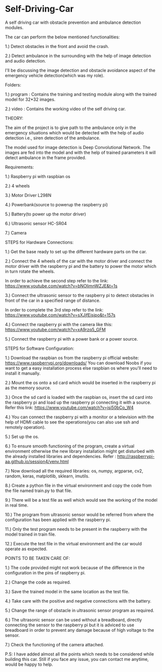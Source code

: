 # Self-Driving-Car
A self driving car with obstacle prevention and ambulance detection modules.

The car can perform the below mentioned functionalities:

1.) Detect obstacles in the front and avoid the crash.

2.) Detect ambulance in the surrounding with the help of image detection and audio detection.

I'll be discussing the image detection and obstacle avoidance aspect of the emergency vehicle detection(which was my role).

Folders:

1.) program : Contains the training and testing module along with the trained model for 32*32 images.

2.) video : Contains the working video of the self driving car.

THEORY:

The aim of the project is to give path to the ambulance only in the emergency situations which would be detected with the help of audio detection i.e., siren detection of the ambulance.

The model used for image detection is Deep Convolutional Network. The images are fed into the model and with the help of trained parameters it will detect ambulance in the frame provided.

Requirements:

1.) Raspberry pi with raspbian os

2.) 4 wheels

3.) Motor Driver L298N

4.) Powerbank(source to powerup the raspberry pi)

5.) Battery(to power up the motor driver)

6.) Ultrasonic sensor HC-SR04

7.) Camera 

STEPS for Hardware Connections:

1.) Get the base ready to set up the different hardware parts on the car.

2.) Connect the 4 wheels of the car with the motor driver and connect the motor driver with the raspberry pi and the battery to power the motor which in turn rotate the wheels.

In order to achieve the second step refer to the link: https://www.youtube.com/watch?v=bNOlimnWZJE&t=1s

3.) Connect the ultrasonic sensor to the raspberry pi to detect obstacles in front of the car in a specified range of distance.

In order to complete the 3rd step refer to the link: https://www.youtube.com/watch?v=sXJjfEisjpo&t=157s

4.) Connect the raspberry pi with the camera like this: https://www.youtube.com/watch?v=xA9rzq5_GFM

5.) Connect the raspberry pi with a power bank or a power source.

STEPS for Software Configuration:

1.) Download the raspbian os from the raspberry pi official website: https://www.raspberrypi.org/downloads/
You can download Noobs if you want to get a easy installation process else raspbian os where you'll need to install it manually.

2.) Mount the os onto a sd card which would be inserted in the raspberry pi as the memory source.

3.) Once the sd card is loaded with the raspbian os, insert the sd card into the raspberry pi and load up the raspberry pi connecting it with a source. Refer this link: https://www.youtube.com/watch?v=jsi50bCo_W4

4.) You can connect the raspberry pi with a monitor or a television with the help of HDMI cable to see the operations(you can also use ssh and remotely operation).

5.) Set up the os.

6.) To ensure smooth functioning of the program, create a virtual environment otherwise the new library installation might get disturbed with the already installed libraries and dependencies. Refer : http://raspberrypi-aa.github.io/session4/venv.html

7.) Now download all the required libraries:
os, numpy, argparse, cv2, random, keras, matplotlib, sklearn, imutils.

8.) Create a python file in the virtual environment and copy the code from the file named train.py to that file.

9.) There will be a test file as well which would see the working of the model in real time. 

10.) The program from ultrasonic sensor would be referred from where the configuration has been applied with the raspberry pi.

11.) Only the test program needs to be present in the raspberry with the model trained in train file.

12.) Execute the test file in the virtual environment and the car would operate as expected.


POINTS TO BE TAKEN CARE OF:

1.) The code provided might not work because of the difference in the configuration in the pins of raspberry pi.

2.) Change the code as required.

3.) Save the trained model in the same location as the test file.

4.) Take care with the positive and negative connections with the battery.

5.) Change the range of obstacle in ultrasonic sensor program as required.

6.) The ultrasonic sensor can be used without a breadboard, directly connecting the sensor to the raspberry pi but it is adviced to use breadboard in order to prevent any damage because of high voltage to the sensor.

7.) Check the functioning of the camera attached.

P.S: I have added almost all the points which needs to be considered while building this car. Still if you face any issue, you can contact me anytime, would be happy to help.

